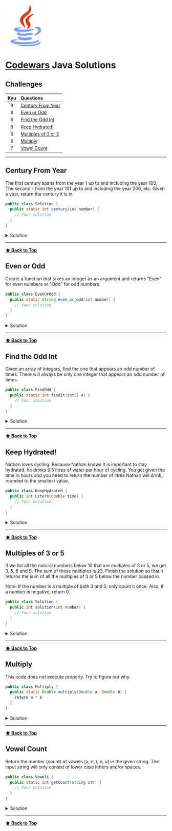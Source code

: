 ![java](images/java-logo.png)

# [Codewars](https://www.codewars.com/) Java Solutions

## Challenges

|  Kyu  | Questions                                   |
| :---: | :------------------------------------------ |
|   8   | [Century From Year](#century-from-year)               |
|   8   | [Even or Odd](#even-or-odd)                 |
|   6   | [Find the Odd Int](#find-the-odd-int)                 |
|   8   | [Keep Hydrated!](#keep-hydrated)                 |
|   6   | [Multiples of 3 or 5](#multiples-of-3-or-5) |
|   8   | [Multiply](#multiply)                       |
|   7   | [Vowel Count](#vowel-count)                 |

---

## Century From Year

The first century spans from the year 1 up to and including the year 100, The second - from the year 101 up to and including the year 200, etc. Given a year, return the century it is in.

```java
public class Solution {
  public static int century(int number) {
    // Your solution
  }
}
```

<details><summary>Solution</summary>

```java
public class Solution {
  public static int century(int number) {
    return (int)(Math.ceil(number / 100.0)); 
  }
}
```

</details>

---

**[⬆ Back to Top](#challenges)**

## Even or Odd

Create a function that takes an integer as an argument and returns "Even" for even numbers or "Odd" for odd numbers.

```java
public class EvenOrOdd {
  public static String even_or_odd(int number) {
    // Your solution
  }
}
```

<details><summary>Solution</summary>

```java
public class EvenOrOdd {
  public static String even_or_odd(int number) {
    return number % 2 == 0 ? "Even" : "Odd";
  }
}
```

</details>

---

**[⬆ Back to Top](#challenges)**

## Find the Odd Int

Given an array of integers, find the one that appears an odd number of times. There will always be only one integer that appears an odd number of times.

```java
public class FindOdd {
  public static int findIt(int[] a) {
    // Your solution
  }
}
```

<details><summary>Solution</summary>

```java
import static java.util.Arrays.stream;

public class FindOdd {
  public static int findIt(int[] arr) {
    return stream(arr).reduce(0, (a, b) -> a ^ b);
  }
}
```

</details>

---

**[⬆ Back to Top](#challenges)**

## Keep Hydrated!

Nathan loves cycling. Because Nathan knows it is important to stay hydrated, he drinks 0.5 litres of water per hour of cycling. You get given the time in hours and you need to return the number of litres Nathan will drink, rounded to the smallest value.

```java
public class KeepHydrated {
  public int Liters(double time) {
    // Your solution
  }
}
```

<details><summary>Solution</summary>

```java
public class KeepHydrated {
  public int Liters(double time) {
    return (int)(time / 2);
  }
}
```

</details>

---

**[⬆ Back to Top](#challenges)**

## Multiples of 3 or 5

If we list all the natural numbers below 10 that are multiples of 3 or 5, we get 3, 5, 6 and 9. The sum of these multiples is 23. Finish the solution so that it returns the sum of all the multiples of 3 or 5 below the number passed in.

Note: If the number is a multiple of both 3 and 5, only count it once. Also, if a number is negative, return 0.

```java
public class Solution {
  public int solution(int number) {
    // Your solution
  }
}
```

<details><summary>Solution</summary>

```java
public class Solution {
  public int solution(int number) {
    int sum = 0;
    for (int i = 3; i < number; i++) {
      if (i % 3 == 0 || i % 5 == 0) {
        sum += i;
      }
    }
    return sum;
  }
}
```

</details>

---

**[⬆ Back to Top](#challenges)**

## Multiply

This code does not execute properly. Try to figure out why.

```java
public class Multiply {
  public static Double multiply(Double a, Double b) {
    return a * b
  }
}
```

<details><summary>Solution</summary>

```java
public class Multiply {
  public static Double multiply(Double a, Double b) {
    return a * b;
  }
}
```

</details>

---

**[⬆ Back to Top](#challenges)**

## Vowel Count

Return the number (count) of vowels (a, e, i, o, u) in the given string. The input string will only consist of lower case letters and/or spaces.

```java
public class Vowels {
  public static int getCount(String str) {
    // Your solution
  }
}
```

<details><summary>Solution</summary>

```java
public class Vowels {
  public static int getCount(String str) {
    int vowelsCount = 0;
    String vowels = "aeiou";
    for (int i = 0; i < str.length(); i++) {
      if (vowels.contains(String.valueOf(str.charAt(i)))) {
        vowelsCount++;
      }
    }
    return vowelsCount;
  }
}
```

</details>

---

**[⬆ Back to Top](#challenges)**
